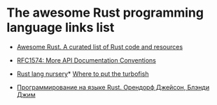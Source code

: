 # The awesome Rust programming language links list

* [Awesome Rust. A curated list of Rust code and resources](https://github.com/rust-unofficial/awesome-rust)
* [RFC1574: More API Documentation Conventions](https://github.com/rust-lang/rfcs/blob/master/text/1574-more-api-documentation-conventions.md)
* [Rust lang nursery](https://github.com/rust-lang-nursery/)* [Where to put the turbofish](https://matematikaadit.github.io/posts/rust-turbofish.html)

* [Программирование на языке Rust. Орендорф Джейсон, Блэнди Джим](https://www.ozon.ru/context/detail/id/144056219/)
